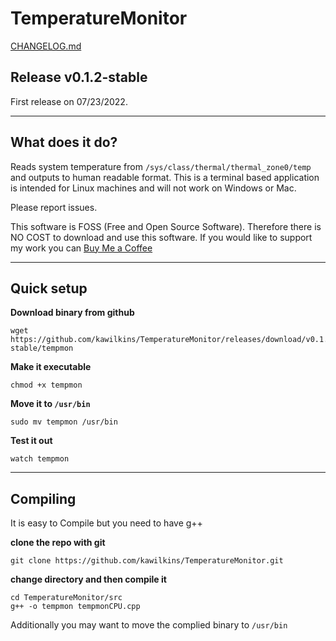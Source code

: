 # TemperatureMonitor
[CHANGELOG.md](https://github.com/kawilkins/TemperatureMonitor/files/9456391/CHANGELOG.md)
## Release v0.1.2-stable
First release on 07/23/2022.

<hr>

## What does it do?
Reads system temperature from `/sys/class/thermal/thermal_zone0/temp` and outputs to human readable format.  This is a terminal based application is intended for Linux machines and will not work on Windows or Mac.

Please report issues.

This software is FOSS (Free and Open Source Software).  Therefore there is NO COST to download and use this software.  If you would like to support my work you can [Buy Me a Coffee](https://www.buymeacoffee.com/kwilkins)

<hr>

## Quick setup

**Download binary from github**
```
wget https://github.com/kawilkins/TemperatureMonitor/releases/download/v0.1.2-stable/tempmon
```

**Make it executable**
```
chmod +x tempmon
```
**Move it to ```/usr/bin```**
```
sudo mv tempmon /usr/bin
```
**Test it out**
```
watch tempmon
```
<hr>

## Compiling
It is easy to Compile but you need to have g++

**clone the repo with git**
```
git clone https://github.com/kawilkins/TemperatureMonitor.git
```
**change directory and then compile it**
```
cd TemperatureMonitor/src
g++ -o tempmon tempmonCPU.cpp
```
Additionally you may want to move the complied binary to ```/usr/bin```
